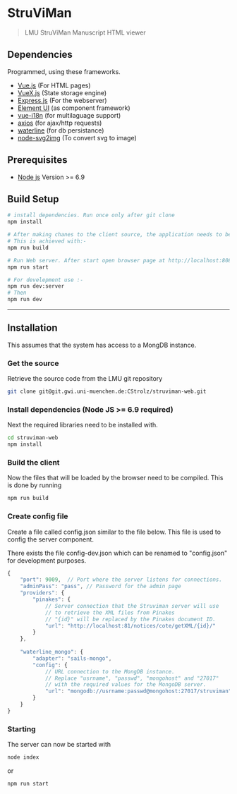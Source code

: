 # StruViMan

> LMU StruViMan Manuscript HTML viewer

## Dependencies
Programmed, using these frameworks.
- [Vue.js](https://vuejs.org/) (For HTML pages)
- [VueX.js](https://vuex.vuejs.org/en/) (State storage engine)
- [Express.js](http://expressjs.com/) (For the webserver)
- [Element UI](http://element.eleme.io/#/en-US/component/installation) (as component framework)
- [vue-i18n](https://www.npmjs.com/package/vue-i18n) (for multilaguage support)
- [axios](https://github.com/axios/axios) (for ajax/http requests)
- [waterline](http://waterlinejs.org/) (for db persistance)
- [node-svg2img](https://github.com/fuzhenn/node-svg2img#readme) (To convert svg to image)


## Prerequisites

- [Node js](https://nodejs.org/en/) Version >= 6.9


## Build Setup

``` bash
# install dependencies. Run once only after git clone
npm install

# After making chanes to the client source, the application needs to be recompiled.
# This is achieved with:-
npm run build

# Run Web server. After start open browser page at http://localhost:8080/test.html Where 8080 is the port number displayed.
npm run start

# For develepment use :-
npm run dev:server 
# Then 
npm run dev

```

---

## Installation

This assumes that the system has access to a MongDB instance.

### Get the source
Retrieve the source code from the LMU git repository
``` bash
git clone git@git.gwi.uni-muenchen.de:CStrolz/struviman-web.git
```

### Install dependencies (Node JS >= 6.9 required)
Next the required libraries need to be installed with.
``` bash
cd struviman-web
npm install
```

### Build the client
Now the files that will be loaded by the browser need to be compiled.
This is done by running
``` bash
npm run build
```

### Create config file
Create a file called config.json similar to the file below. This file is used to config the server component.

There exists the file config-dev.json which can be renamed to "config.json" for development purposes.

``` js
{
    "port": 9009,  // Port where the server listens for connections.
    "adminPass": "pass", // Password for the admin page
    "providers": {
        "pinakes": {
            // Server connection that the Struviman server will use
            // to retrieve the XML files from Pinakes
            // "{id}" will be replaced by the Pinakes document ID.
            "url": "http://localhost:81/notices/cote/getXML/{id}/"
        }
    },
    
    "waterline_mongo": {
        "adapter": "sails-mongo",
        "config": {
            // URL connection to the MongDB instance.
            // Replace "usrname", "passwd", "mongohost" and "27017"
            // with the required values for the MongoDB server.
            "url": "mongodb://usrname:passwd@mongohost:27017/struviman"
        }
    }
}

```

### Starting
The server can now be started with
``` bash
node index
```
or
``` bash
npm run start
```




